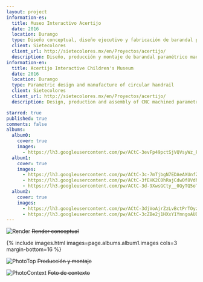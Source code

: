 ```yaml
---
layout: project
information-es:
  title: Museo Interactivo Acertijo
  date: 2016
  location: Durango
  type: Diseño conceptual, diseño ejecutivo y fabricación de barandal paramétrico
  client: Sietecolores
  client_url: http://sietecolores.mx/en/Proyectos/acertijo/
  description: Diseño, producción y montaje de barandal paramétrico maquinado en CNC para exhibición central del museo estatal de Gomez Palacio, Durango
information-en:
  title: Acertijo Interactive Children's Museum
  date: 2016
  location: Durango
  type: Parametric design and manufacture of circular handrail
  client: Sietecolores
  client_url: http://sietecolores.mx/en/Proyectos/acertijo/
  description: Design, production and assembly of CNC machined parametric handrail for the central exhibition of the Gomez Palacio state museum at Durango

starred: true
published: true
comments: false
albums:
  album0:
    cover: true
    images:
      - https://lh3.googleusercontent.com/pw/ACtC-3evFp49pctSjVQVsyWz_PmFCxUz2VfIOABsPCz8pJqXj0v5w5mKVH0U8dKGQeFeIcm4JlvLXPhZ-JrPzUZx6_NBk6MHVsmY9B-6KuKcujMB4GhK5tYyxglkZt9DFLKd2AYSDXJLeAE6X18Z6QR-WD--FA=w1250-h750-no?authuser=1
  album1:
    cover: true
    images:
      - https://lh3.googleusercontent.com/pw/ACtC-3c-7mTjbgN7EDAeAXUnfZMg8LRX0z96LKumHs8-CCflSqjMyeER7xrGf1lKVrWpox27aeqwDEAPltbFZubwBZiXrj0alaIO524f3M64Imja06_OcAbFmtsZXA46rY71lqNy9rSxQkzGBb_hwBoc3Wp26A=w1023-h576-no?authuser=1
      - https://lh3.googleusercontent.com/pw/ACtC-3fEHK2C0hRajCdwOf8VdhcmZfcb0cR0xvCLDrHmQB6QKCujVi0JbAdlBasp9DjTeXSSOjARDDZYvsejbKA4wk3HrOdHuuu0WzyQvyWmpoNnkcxEsF_es7ty8siW8Y9x5cnkWGClVOb34d8m0rwqvLY01g=w1023-h576-no?authuser=1
      - https://lh3.googleusercontent.com/pw/ACtC-3d-9XwsGCty__0QyTQ5oTSsaH37ypbHOjfIK3j-INoLe2iQAbwYy486QAkh9jTlU-j3P4TtuQ0PzUmyQv37Dc6RWkbscNwLphqySefNHFtuhRrsDuIj7wOo0Xicx6pFP1qNe3jy0OZVyEHz7EHPUF5_Cw=w1023-h549-no?authuser=1
  album2:
    cover: true
    images:
      - https://lh3.googleusercontent.com/pw/ACtC-3djVoAjrZzLvBctPrTOyzOVuMPKSVcdqbWmOm1_SSutcOPDIDlGVIEuyxS8pmOiHI1M1WBM11Uv3ZbgPGRB2tBltbipugwclzhBxawaas-LdqMtapwwwO7AVgIOUaZ8lYOniZcPLBXxNFqFJvntEr6akQ=w1023-h626-no?authuser=1
      - https://lh3.googleusercontent.com/pw/ACtC-3cZBe2j1HXxY1YmngoAUDtKOAx58vL0yntsgQdLpSviuY9ODuKqKdHps8vWhlrArx86ZTDDmQHNoLMlXTagc7dD_ZbXnvXqXsRc3GNFRsonCamtKILdjD5UXVr5ccGRZQIHnwB4UnTUhZy14P1Qf0wclw=w772-h405-no?authuser=1
---
```


![Render]({{page.albums.album0.images[0]}})
~~Render conceptual~~

{% include images.html images=page.albums.album1.images cols=3 margin-bottom=16 %}

![PhotoTop]({{page.albums.album2.images[0]}})
~~Producción y montaje~~

![PhotoContext]({{page.albums.album2.images[1]}})
~~Foto de contexto~~
